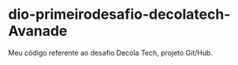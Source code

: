 # dio-primeirodesafio-decolatech-Avanade
Meu código referente ao desafio Decola Tech, projeto Git/Hub.
